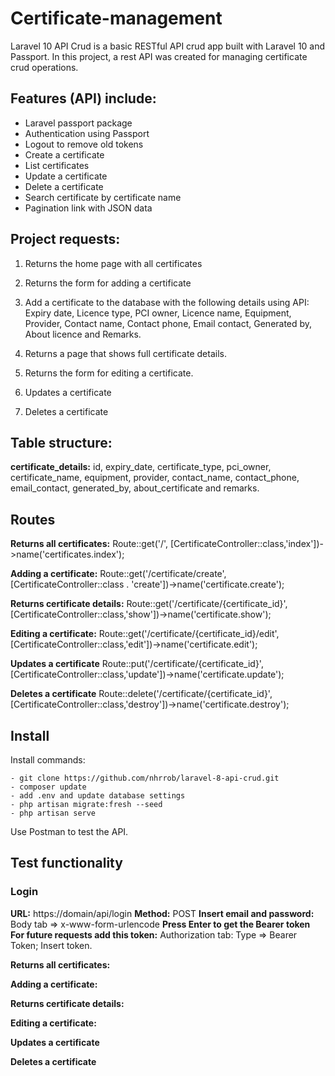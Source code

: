 # Certificate-management
Laravel 10 API Crud is a basic RESTful API crud app built with Laravel 10 and Passport. In this project, a rest API was created for managing certificate crud operations.

## Features (API) include:
- Laravel passport package
- Authentication using Passport
- Logout to remove old tokens
- Create a certificate
- List certificates
- Update a certificate
- Delete a certificate
- Search certificate by certificate name
- Pagination link with JSON data

## Project requests:
1. Returns the home page with all certificates
2. Returns the form for adding a certificate
3. Add a certificate to the database with the following details using API: Expiry date, Licence type, PCI owner, Licence name, Equipment, Provider, Contact name, Contact phone, Email contact, Generated by, About licence and Remarks.

4. Returns a page that shows full certificate details.
5. Returns the form for editing a certificate.
6. Updates a certificate
7. Deletes a certificate

## Table structure:
**certificate_details:** id, expiry_date, certificate_type, pci_owner, certificate_name, equipment, provider, contact_name, contact_phone, email_contact, generated_by, about_certificate and remarks.

## Routes
**Returns all certificates:**
Route::get('/', [CertificateController::class,'index'])->name('certificates.index');

**Adding a certificate:**
Route::get('/certificate/create', [CertificateController::class . 'create'])->name('certificate.create');

**Returns certificate details:**
Route::get('/certificate/{certificate_id}', [CertificateController::class,'show'])->name('certificate.show');

**Editing a certificate:**
Route::get('/certificate/{certificate_id}/edit', [CertificateController::class,'edit'])->name('certificate.edit');

**Updates a certificate**
Route::put('/certificate/{certificate_id}', [CertificateController::class,'update'])->name('certificate.update');

**Deletes a certificate**
Route::delete('/certificate/{certificate_id}', [CertificateController::class,'destroy'])->name('certificate.destroy');

## Install
Install commands:
```
- git clone https://github.com/nhrrob/laravel-8-api-crud.git 
- composer update
- add .env and update database settings
- php artisan migrate:fresh --seed
- php artisan serve
```
Use Postman to test the API.

## Test functionality
### Login ###
**URL:** https://domain/api/login
**Method:** POST
**Insert email and password:** Body tab => x-www-form-urlencode
**Press Enter to get the Bearer token**
**For future requests add this token:**
Authorization tab: Type => Bearer Token; Insert token.

**Returns all certificates:**

**Adding a certificate:**

**Returns certificate details:**

**Editing a certificate:**

**Updates a certificate**

**Deletes a certificate**
